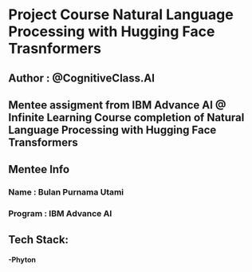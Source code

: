 # Project Course Natural Language Processing with Hugging Face Trasnformers

## Author : @CognitiveClass.AI

## Mentee assigment from IBM Advance AI @ Infinite Learning Course completion of Natural Language Processing with Hugging Face Transformers

## Mentee Info

### Name : Bulan Purnama Utami

### Program : IBM Advance AI

## Tech Stack:
#### -Phyton
